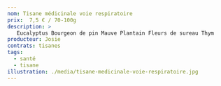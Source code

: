 ```yaml
---
nom: Tisane médicinale voie respiratoire
prix:  7,5 € / 70-100g
description: >
   Eucalyptus Bourgeon de pin Mauve Plantain Fleurs de sureau Thym
producteur: Josie
contrats: tisanes
tags: 
  - santé
  - tisane
illustration: ./media/tisane-medicinale-voie-respiratoire.jpg
---
```



